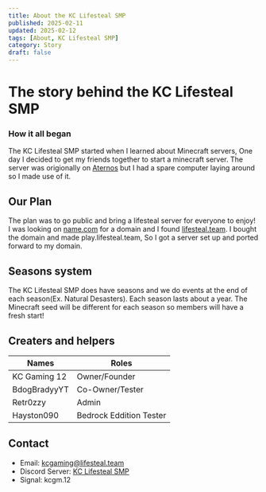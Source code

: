 ```yaml
---
title: About the KC Lifesteal SMP
published: 2025-02-11
updated: 2025-02-12
tags: [About, KC Lifesteal SMP]
category: Story
draft: false
---
```

# The story behind the KC Lifesteal SMP

### How it all began
The KC Lifesteal SMP started when I learned about Minecraft servers, One day I decided to get my friends together to start a minecraft server. The server was origionally on [Aternos](https://aternos.org) but I had a spare computer laying around so I made use of it.

## Our Plan
The plan was to go public and bring a lifesteal server for everyone to enjoy! I was looking on [name.com](https://name.com) for a domain and I found [lifesteal.team](https://www.lifesteal.team). I bought the domain and made play.lifesteal.team, So I got a server set up and ported forward to my domain.

## Seasons system
The KC Lifesteal SMP does have seasons and we do events at the end of each season(Ex. Natural Desasters). Each season lasts about a year. The Minecraft seed will be different for each season so members will have a fresh start!

## Creaters and helpers
|Names       |                                  Roles|
| ---------- | ------------------------------------- |
|KC Gaming 12|                          Owner/Founder|
|BdogBradyyYT|                        Co-Owner/Tester|
|Retr0zzy    |                           Admin       |
|Hayston090  |                Bedrock Eddition Tester|

## Contact
* Email: [kcgaming@lifesteal.team](mailto:kcgaming@lifesteal.team)
* Discord Server: [KC Lifesteal SMP](https://www.lifesteal.team/Discord)
* Signal: kcgm.12
